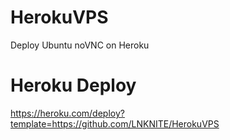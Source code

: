 # HerokuVPS
Deploy Ubuntu noVNC on Heroku

# Heroku Deploy
https://heroku.com/deploy?template=https://github.com/LNKNITE/HerokuVPS
